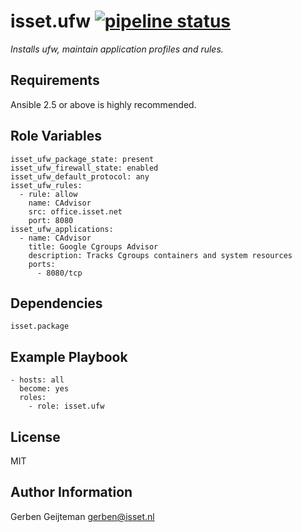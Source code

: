 isset.ufw [![pipeline status](https://gitlab.isset.nl/operations/isset.ufw/badges/master/pipeline.svg)](https://gitlab.isset.nl/operations/isset.ufw/commits/master)
=========

_Installs ufw, maintain application profiles and rules._

Requirements
------------

Ansible 2.5 or above is highly recommended.

Role Variables
--------------

    isset_ufw_package_state: present
    isset_ufw_firewall_state: enabled
    isset_ufw_default_protocol: any
    isset_ufw_rules:
      - rule: allow
        name: CAdvisor
        src: office.isset.net
        port: 8080
    isset_ufw_applications:
      - name: CAdvisor
        title: Google Cgroups Advisor
        description: Tracks Cgroups containers and system resources
        ports:
          - 8080/tcp
          
Dependencies
------------

    isset.package

Example Playbook
----------------

    - hosts: all
      become: yes
      roles:
        - role: isset.ufw

License
-------

MIT

Author Information
------------------

Gerben Geijteman <gerben@isset.nl>
